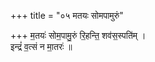 +++
title = "०५ मतयः सोमपामुरुं"

+++
म॒तयः॑ सोम॒पामु॒रुं रि॒हन्ति॒ शव॑स॒स्पति॑म् ।  
इन्द्रं॑ व॒त्सं न मा॒तरः॑ ॥
